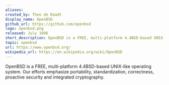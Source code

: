 ```yaml
---
aliases:
created_by: Theo de Raadt
display_name: OpenBSD
github_url: https://github.com/openbsd
logo: openbsd.png
released: July 1996
short_description: OpenBSD is a FREE, multi-platform 4.4BSD-based UNIX-like operating system.
topic: openbsd
url: https://www.openbsd.org/
wikipedia_url: https://en.wikipedia.org/wiki/OpenBSD
---
```

OpenBSD is a FREE, multi-platform 4.4BSD-based UNIX-like operating system. Our
efforts emphasize portability, standardization, correctness, proactive security
and integrated cryptography.

